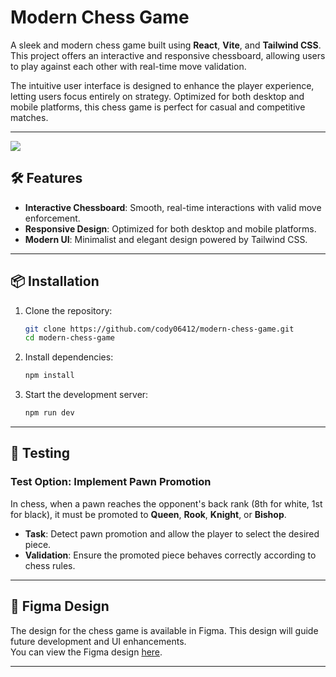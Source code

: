 # Modern Chess Game  

A sleek and modern chess game built using **React**, **Vite**, and **Tailwind CSS**. This project offers an interactive and responsive chessboard, allowing users to play against each other with real-time move validation.  

The intuitive user interface is designed to enhance the player experience, letting users focus entirely on strategy. Optimized for both desktop and mobile platforms, this chess game is perfect for casual and competitive matches.  

---
<img src="https://github.com/user-attachments/assets/4ca19524-085c-4d5b-b341-49ed5391c786" />

## 🛠️ Features  

- **Interactive Chessboard**: Smooth, real-time interactions with valid move enforcement.  
- **Responsive Design**: Optimized for both desktop and mobile platforms.  
- **Modern UI**: Minimalist and elegant design powered by Tailwind CSS.  

---

## 📦 Installation  

1. Clone the repository:  
   ```bash  
   git clone https://github.com/cody06412/modern-chess-game.git  
   cd modern-chess-game  
   ```  

2. Install dependencies:  
   ```bash  
   npm install  
   ```  

3. Start the development server:  
   ```bash  
   npm run dev  
   ```  

---

## 🧪 Testing  

### Test Option: Implement Pawn Promotion  

In chess, when a pawn reaches the opponent's back rank (8th for white, 1st for black), it must be promoted to **Queen**, **Rook**, **Knight**, or **Bishop**.  

- **Task**: Detect pawn promotion and allow the player to select the desired piece.  
- **Validation**: Ensure the promoted piece behaves correctly according to chess rules.

---

## 🎨 Figma Design  

The design for the chess game is available in Figma. This design will guide future development and UI enhancements.  
You can view the Figma design [here](https://www.figma.com/file/5Wjg2lRxftykzd4nwG9TvD/Modern-Chess-Game?node-id=0-1&p=f&t=G3AbebjFu79wNc5Y-0).

---
